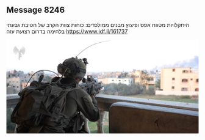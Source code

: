 ## Message 8246

היתקלויות מטווח אפס ופיצוץ מבנים ממולכדים:
כוחות צוות הקרב של חטיבת גבעתי בלחימה בדרום רצועת עזה
https://www.idf.il/161737

![Photo](./8246/8246_photo.jpg)

